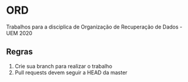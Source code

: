 # ORD
Trabalhos para a disciplica de Organização de Recuperação de Dados - UEM 2020

## Regras
1. Crie sua branch para realizar o trabalho
2. Pull requests devem seguir a HEAD da master
